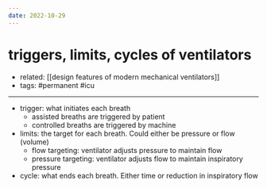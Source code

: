```yaml
---
date: 2022-10-29
---
```


# triggers, limits, cycles of ventilators

- related: [[design features of modern mechanical ventilators]]
- tags: #permanent #icu
---

- trigger: what initiates each breath
	- assisted breaths are triggered by patient
	- controlled breaths are triggered by machine
- limits: the target for each breath. Could either be pressure or flow (volume)
	- flow targeting: ventilator adjusts pressure to maintain flow
	- pressure targeting: ventilator adjusts flow to maintain inspiratory pressure
- cycle: what ends each breath. Either time or reduction in inspiratory flow
